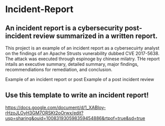 # Incident-Report

## An incident report is a cybersecurity post-incident review summarized in a written report. 

This project is an example of an incident report as a cybersecuirty analyst on the findings of an Apache Strusts vunerability dubbed CVE 2017-5638. The attack was executed through espinoge by chinese milatry. THe report intails an executive summary, detailed summary, major findings, recommendiations for remediation, and conclusion.

Example of an incident report or post
Example of a post incident review

## Use this template to write an incident report! 
https://docs.google.com/document/d/1_XABIoy-rHzoJLOyH3GM7ORSKt2oOrwx/edit?usp=sharing&ouid=100831930598359454886&rtpof=true&sd=true 

